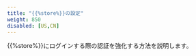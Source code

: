 ```yaml
---
title: "{{%store%}}の設定"
weight: 850
disabled: [US,CN]
---
```


{{%store%}}にログインする際の認証を強化する方法を説明します。  
